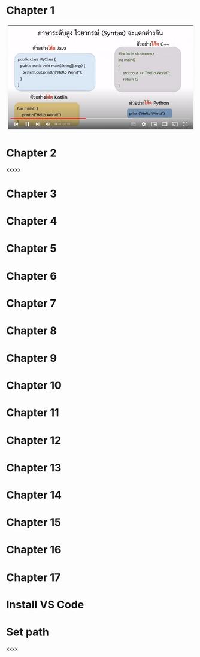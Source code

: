 # Chapter 1


[![IMAGE ALT TEXT HERE](images/chapter01.png)](https://youtu.be/8X1sf5BvK0o?list=PL3-rZgmhkOFcP2hzubPEflkfFjTKWwUA-)

# Chapter 2
xxxxx

# Chapter 3
# Chapter 4
# Chapter 5
# Chapter 6
# Chapter 7
# Chapter 8
# Chapter 9
# Chapter 10
# Chapter 11
# Chapter 12
# Chapter 13
# Chapter 14
# Chapter 15
# Chapter 16
# Chapter 17
# Install VS Code
# Set path
xxxx
